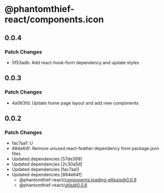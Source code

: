 # @phantomthief-react/components.icon

## 0.0.4

### Patch Changes

- 5f53adb: Add react-hook-form dependency and update styles

## 0.0.3

### Patch Changes

- 4a063fd: Update home page layout and add new components

## 0.0.2

### Patch Changes

- fac7aa1: U
- 884e64f: Remove unused react-feather dependency from package.json files
- Updated dependencies [57de399]
- Updated dependencies [2c30a5d]
- Updated dependencies [fac7aa1]
- Updated dependencies [884e64f]
  - @phantomthief-react/components.loading-ellipsis@0.0.9
  - @phantomthief-react/utils@0.0.6
